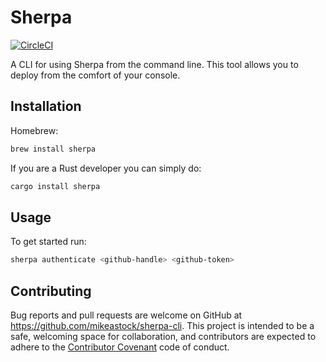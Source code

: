 # Sherpa

[![CircleCI](https://circleci.com/gh/mikeastock/sherpa-cli/tree/master.svg?style=svg&circle-token=9927791d9ea599cfec466bfc0968270289f6971d)](https://circleci.com/gh/mikeastock/sherpa-cli/tree/master)

A CLI for using Sherpa from the command line.  This tool allows you to deploy
from the comfort of your console.

## Installation

Homebrew:

```bash
brew install sherpa
```

If you are a Rust developer you can simply do:

```bash
cargo install sherpa
```

## Usage

To get started run:

```bash
sherpa authenticate <github-handle> <github-token>
```

## Contributing

Bug reports and pull requests are welcome on GitHub at https://github.com/mikeastock/sherpa-cli. This project is intended to be a safe, welcoming space for collaboration, and contributors are expected to adhere to the [Contributor Covenant](contributor-covenant.org) code of conduct.

